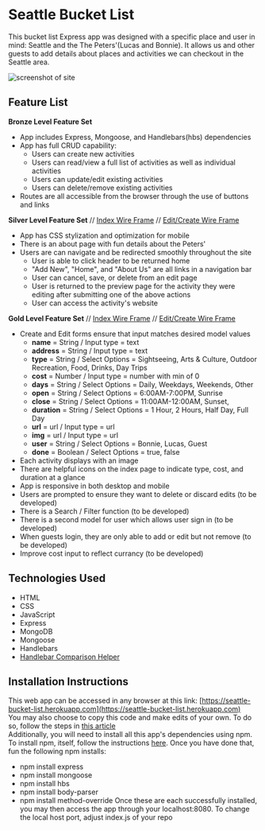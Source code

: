# Seattle Bucket List  
This bucket list Express app was designed with a specific place and user in mind: Seattle and the The Peters'(Lucas and Bonnie). It allows us and other guests to add details about places and activities we can checkout in the Seattle area.

![screenshot of site](https://i.imgur.com/EXdFmUK.png)

## Feature List  
**Bronze Level Feature Set** 
* App includes Express, Mongoose, and Handlebars(hbs) dependencies
* App has full CRUD capability:  
    + Users can create new activities
    + Users can read/view a full list of activities as well as individual activities
    + Users can update/edit existing activities
    + Users can delete/remove existing activities  
* Routes are all accessible from the browser through the use of buttons and links

**Silver Level Feature Set** // [Index Wire Frame](https://www.figma.com/file/9lxpeeqVd26KzEDEFhrpkF/Silver-Index) // [Edit/Create Wire Frame](https://www.figma.com/file/0yrIIevCeJMfr0K6iL209M/Silver-Create-Edit)  
* App has CSS stylization and optimization for mobile
* There is an about page with fun details about the Peters'
* Users are can navigate and be redirected smoothly throughout the site  
    + User is able to click header to be returned home
    + "Add New", "Home", and "About Us" are all links in a navigation bar
    + User can cancel, save, or delete from an edit page
    + User is returned to the preview page for the activity they were editing after submitting one of the above actions
    + User can access the activity's website  

**Gold Level Feature Set** // [Index Wire Frame](https://www.figma.com/file/sCXrDqKeVIcjXqZ7qpCfCY/Gold-Index) // [Edit/Create Wire Frame](https://www.figma.com/file/zkjPnIHRQkNVIfPM3R77Dv/Gold-Create%2FEdit)
* Create and Edit forms ensure that input matches desired model values  
    + **name** = String / Input type = text
    + **address** = String / Input type = text
    + **type** = String / Select Options = Sightseeing, Arts & Culture, Outdoor Recreation, Food, Drinks, Day Trips
    + **cost** = Number / Input type = number with min of 0
    + **days** = String / Select Options = Daily, Weekdays, Weekends, Other
    + **open** = String / Select Options = 6:00AM-7:00PM, Sunrise
    + **close** = String / Select Options = 11:00AM-12:00AM, Sunset,
    + **duration** = String / Select Options = 1 Hour, 2 Hours, Half Day, Full Day
    + **url** = url / Input type = url
    + **img** = url / Input type = url
    + **user** = String / Select Options = Bonnie, Lucas, Guest
    + **done** = Boolean / Select Options = true, false  
* Each activity displays with an image
* There are helpful icons on the index page to indicate type, cost, and duration at a glance
* App is responsive in both desktop and mobile
* Users are prompted to ensure they want to delete or discard edits (to be developed)
* There is a Search / Filter function (to be developed)
* There is a second model for user which allows user sign in (to be developed)
* When guests login, they are only able to add or edit but not remove (to be developed)
* Improve cost input to reflect currancy (to be developed)

## Technologies Used
* HTML
* CSS
* JavaScript
* Express
* MongoDB
* Mongoose
* Handlebars
* [Handlebar Comparison Helper](https://gist.github.com/TastyToast/5209670)

## Installation Instructions
This web app can be accessed in any browser at this link: [https://seattle-bucket-list.herokuapp.com](https://seattle-bucket-list.herokuapp.com)  
You may also choose to copy this code and make edits of your own. To do so, follow the steps in [this article](https://help.github.com/en/articles/fork-a-repo)  
Additionally, you will need to install all this app's dependencies using npm. To install npm, itself, follow the instructions [here](https://www.npmjs.com/get-npm). Once you have done that, fun the following npm installs:
* npm install express
* npm install mongoose
* npm install hbs
* npm install body-parser
* npm install method-override
Once these are each successfully installed, you may then access the app through your localhost:8080. To change the local host port, adjust index.js of your repo
